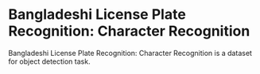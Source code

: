 # Bangladeshi License Plate Recognition: Character Recognition

Bangladeshi License Plate Recognition: Character Recognition is a dataset for object detection task.